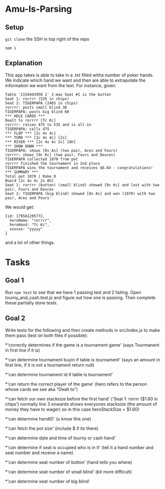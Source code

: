 # Amu-Is-Parsing

## Setup

`git clone` the SSH in top right of the repo

`npm i`

## Explanation

This app takes is able to take in a .txt filled witha number of poker hands. We indicate which hand we want and then are able to extrapolate the information we want from the text. For instance, given:

```PokerStars Hand #179581295772: Tournament #2154443950, $3.32+$0.18 USD Hold'em No Limit - Match Round I, Level V (30/60) - 2017/12/15 16:22:27 WET [2017/12/15 11:22:27 ET]
Table '2154443950 1' 2-max Seat #1 is the button
Seat 1: rorrrr (535 in chips)
Seat 2: TIGERPAPA (2465 in chips)
rorrrr: posts small blind 30
TIGERPAPA: posts big blind 60
*** HOLE CARDS ***
Dealt to rorrrr [Tc Kc]
rorrrr: raises 475 to 535 and is all-in
TIGERPAPA: calls 475
*** FLOP *** [2c 4s 4c]
*** TURN *** [2c 4s 4c] [2s]
*** RIVER *** [2c 4s 4c 2s] [Ah]
*** SHOW DOWN ***
TIGERPAPA: shows [8s As] (two pair, Aces and Fours)
rorrrr: shows [9c Kc] (two pair, Fours and Deuces)
TIGERPAPA collected 1070 from pot
rorrrr finished the tournament in 2nd place
TIGERPAPA wins the tournament and receives $6.64 - congratulations!
*** SUMMARY ***
Total pot 1070 | Rake 0
Board [2c 4s 4c 2s Ah]
Seat 1: rorrrr (button) (small blind) showed [9c Kc] and lost with two pair, Fours and Deuces
Seat 2: TIGERPAPA (big blind) showed [8s As] and won (1070) with two pair, Aces and Fours'
```

We would get:

```
{id: 179581295772,
  heroName: "rorrrr",
  heroHand: "Tc Kc",
  xxxxxx: "yyyyy"
}
```

and a lot of other things.

# Tasks

## Goal 1

Run `npm test` to see that we have 1 passing test and 2 failing. Open tourny_and_cash.test.js and figure out how one is passing. Then complete these partially done tests.

## Goal 2

Write tests for the following and then create methods in src/index.js to make them pass (test on both files if possible):

\*'correctly determines if the game is a tournament game' (says Tourmanent in first line if it is)

\*'can determine tournament buyin if table is tournament' (says an amount in first line, if it is not a tournament return null)

\*'can determine tournament id if table is tournament'

\*'can return the correct player of the game' (hero refers to the person whose cards we see aka "Dealt to")

\*'can fetch our own stacksize before the first hand' ('Seat 1: rorrrr ($1.60 in chips') normally line 3 onwards shows everyones stacksize (the amount of money they have to wager) so in this case heroStackSize = $1.60)

\*'can determine handID' (u know this one)

\*'can fetch the pot size' (include $ if its there)

\*'can determine date and time of tourny or cash hand'

\*'can determine if seat is occupied who is in it' (tell it a hand number and seat number and receive a name)

\*'can determine seat number of button' (hand tells you where)

\*'can determine seat number of small blind' (bit more difficult)

\*'can determine seat number of big blind'
